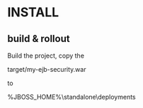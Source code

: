 # INSTALL

## build & rollout
Build the project, copy the 

  target/my-ejb-security.war

to

  %JBOSS_HOME%\standalone\deployments

